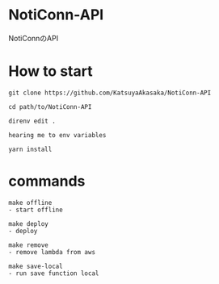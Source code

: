 # NotiConn-API
NotiConnのAPI

# How to start
```
git clone https://github.com/KatsuyaAkasaka/NotiConn-API

cd path/to/NotiConn-API

direnv edit .

hearing me to env variables

yarn install
```

# commands
```
make offline 
- start offline

make deploy
- deploy

make remove
- remove lambda from aws

make save-local
- run save function local
```
